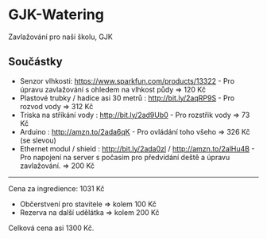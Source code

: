 # GJK-Watering
Zavlažování pro naši školu, GJK

## Součástky
* Senzor vlhkosti: https://www.sparkfun.com/products/13322 - Pro úpravu zavlažování s ohledem na vlhkost půdy => 120 Kč
* Plastové trubky / hadice asi 30 metrů : http://bit.ly/2aqRP9S - Pro rozvod vody => 312 Kč
* Triska na stříkání vody : http://bit.ly/2ad9Ub0 - Pro rozstřik vody => 73 Kč
* Arduino : http://amzn.to/2ada6qK - Pro ovládání toho všeho => 326 Kč (se slevou)
* Ethernet modul / shield : http://bit.ly/2ada0zl / http://amzn.to/2alHu4B - Pro napojení na server s počasím pro předvídání deště a úpravu zavlažování. => 200 Kč
--------------------------------
Cena za ingredience: 1031 Kč
+ Občerstvení pro stavitele => kolem 100 Kč
+ Rezerva na další udělátka => kolem 200 Kč

Celková cena asi 1300 Kč.
